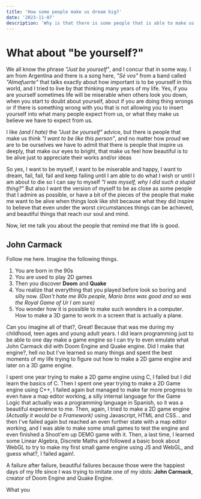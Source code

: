 ```yaml
---
title: 'How some people make us dream big?'
date: '2023-11-07'
description: 'Why is that there is some people that is able to make us imagine a world where we can dream big against all odds?'
---
```


# What about "be yourself?"

We all know the phrase *"Just be yourself"*, and I concur that in some way. I am from Argentina and there is a song here, *"Sé vos"* from a band called *"Almafuerte"* that talks exactly about how important is to be yourself in this world,
and I tried to live by that thinking many years of my life. Yes, if you are yourself sometimes life will be miserable when others look you down, when you start to doubt about yourself, about if you are doing thing wrongs or if there is
something wrong with you that is not allowing you to insert yourself into what many people expect from us, or what they make us believe we have to expect from us.

I like *(and I hate)* the *"Just be yourself"* advice, but there is people that make us think *"I want to be like this person"*, and no matter how proud we are to be ourselves we have to admit that there is people that inspire us deeply,
that make our eyes to bright, that make us feel how beautiful is to be alive just to appreciate their works and/or ideas

So yes, I want to be myself, I want to be miserable and happy, I want to dream, fail, fail, fail and keep failing until I am able to do what I wish or until I am about to die so I can say to myself *"I was myself, why I did such a stupid thing?"*
But also I want the version of myself to be as close as some people that I admire as possible, or have a bit of the pieces of the people that make me want to be alive when things look like shit because what they did inspire to believe that even under the
worst circumstances things can be achieved, and beautiful things that reach our soul and mind.

Now, let me talk you about the people that remind me that life is good.

## John Carmack

Follow me here. Imagine the following things.

1. You are born in the 90s
2. You are used to play 2D games
3. Then you discover **Doom** and **Quake**
4. You realize that everything that you played before look so boring and silly now. *(Don't hate me 80s people, Mario bros was good and so was the Royal Game of Ur I am sure)*
5. You wonder how it is possible to make such wonders in a computer. How to make a 3D game to work in a screen that is actually a plane.

Can you imagine all of that?, Great! Because that was me during my childhood, teen ages and young adult years. I did learn programming just to be able to one day make a game engine so I can try to even emulate what John Carmack did with Doom Engine and Quake engine. Did I make that engine?, hell no but I've learned so many things and spent the best moments of my life trying to figure out how to make a 2D game engine and later on a 3D game engine. 

I spent one year trying to make a 2D game engine using C, I failed but I did learn the basics of C. 
Then I spent one year trying to make a 2D Game engine using C++, I failed again but managed to make far more progress to even have a map editor working, a silly internal language for the Game Logic that actually was a programming language in Spanish, so it was a beautiful experience to me.
Then, again, I tried to make a 2D game engine *(Actually it would be a Framework)* using Javascript, HTML and CSS... and then I've failed again but reached an even further state with a map editor working, and I was able to make some small games to test the engine and even finished a Shoot'em up DEMO game with it.
Then, a last time, I learned some Linear Algebra, Discrete Maths and followed a basic book about WebGL to try to make my first small game engine using JS and WebGL, and guess what?, I failed again!.

A failure after failure, beautiful failures because those were the happiest days of my life since I was trying to imitate one of my idols: **John Carmack**, creator of Doom Engine and Quake Engine.

What you 
